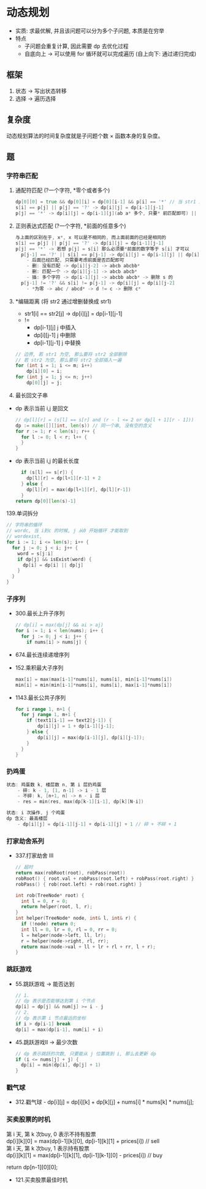 # 动态规划

- 实质: 求最优解, 并且该问题可以分为多个子问题, 本质是在穷举
- 特点
  - 子问题会重复计算, 因此需要 dp 去优化过程
  - 自底向上 -> 可以使用 for 循环就可以完成遍历 (自上向下: 通过递归完成)

## 框架

1. 状态 -> 写出状态转移  
2. 选择 -> 遍历选择

## 复杂度

动态规划算法的时间复杂度就是子问题个数 × 函数本身的复杂度。

## 题

### 字符串匹配

1. 通配符匹配 (?一个字符, *零个或者多个)

    ```go
    dp[0][0] = true && dp[0][i] = dp[0][i-1] && p[i] == '*' // 当 str1 为空时, str2 只有是"*"的时候才匹配
    s[i] == p[j] || p[j] == '?' -> dp[i][j] = dp[i-1][j-1]
    p[j] == '*' -> dp[i][j] = dp[i-1][j](ab a* 多个, 只要* 前匹配即可) || dp[i][j-1](ab ab* 零个*)
    ```

2. 正则表达式匹配 (?一个字符, *前面的任意多个)

    ```go
    与上面的区别在于, x*, x 可以是不相同的, 而上面前面的已经是相同的
    s[i] == p[j] || p[j] == '?' -> dp[i][j] = dp[i-1][j-1]
    p[j] == '*' -> 若想 p[j] = s[i] 那么必须要*前面的数字等于 s[i] 才可以
      p[j-1] == '?' || s[i] == p[j-1] -> dp[i][j] = dp[i-1][j] || dp[i][j-2]
        - 后面已经匹配, 只需要考虑前面是否匹配即可
        - 删: 没有匹配 -> dp[i][j-2] -> abcb abcbb*
        - 删: 匹配一个 -> dp[i][j-1] -> abcb abcb*
        - 插: 多个字符 -> dp[i-1][j] -> abcbb abcb* -> 删除 s 的
      p[j-1] != '?' && s[i] != p[j-1] -> dp[i][j] = dp[i][j-2]
        - *为零 -> abc / abcd* -> d != c -> 删除 c*
      ```

3. *编辑距离 (将 str2 通过增删替换成 str1)
    - str1[i] == str2[j] -> dp[i][j] = dp[i-1][j-1]
    - !=
      - dp[i-1][j] j 中插入
      - dp[i][j-1] j 中删除
      - dp[i-1][j-1] j 中替换

    ```c++
    // 边界, 若 str1 为空, 那么要将 str2 全部删除
    // 若 str2 为空, 那么要将 str2 全部插入一遍
    for (int i = 1; i <= m; i++)
        dp[i][0] = i;
    for (int j = 1; j <= n; j++)
        dp[0][j] = j;
    ```

4. 最长回文子串

- dp 表示当前 i,j 是回文

    ```go
    // dp[l][r] = (s[l] == s[r] and (r - l <= 2 or dp[l + 1][r - 1]))
    dp := make([][]int, len(s)) // 同一个串, 没有空的含义
    for r := 1; r < len(s); r++ {
      for l := 0; l < r; l++ {
      }
    }
    ```

- dp 表示当前 i,j 的最长长度

    ```go
      if (s[l] == s[r]) {
        dp[l][r] = dp[l+1][r-1] + 2
      } else {
        dp[l][r] = max(dp[l+1][r], dp[l][r-1])
      }
    return dp[0][len(s)-1]
    ```

139.单词拆分

```go
// 字符串的循环
// wordc, 当 i到c 的时候, j 从0 开始循环 才能取到
// wordexist, 
for i := 1; i <= len(s); i++ {
  for j := 0; j < i; j++ {
    word = s[j:i]
    if dp[j] && isExist(word) {
      dp[i] = dp[i] || dp[j]
    }
  }
}
```

### 子序列

- 300.最长上升子序列

    ```go
    // dp[i] = max(dp[j] && ai > aj)  
    for i := 1; i < len(nums); i++ {
      for j := 0; j < i; j++ {
        if nums[i] > nums[j] {
    ```

- 674.最长连续递增序列
- 152.乘积最大子序列

    ```go
    max[i] = max(max[i-1]*nums[i], nums[i], min[i-1]*nums[i])
    min[i] = min(min[i-1]*nums[i], nums[i], max[i-1]*nums[i])
    ```

- 1143.最长公共子序列

    ```go
    for i range 1, n+1 {
      for j range 1, m+1 {
        if (text1[i-1] == text2[j-1]) {
            dp[i][j] = 1 + dp[i-1][j-1];
        } else {
            dp[i][j] = max(dp[i-1][j], dp[i][j-1]);
        }
      }
    }
    ```

### 扔鸡蛋

```go
状态: 鸡蛋数 k, 楼层数 n, 第 i 层扔鸡蛋
    - 碎: k - 1, [1, n-1] -> i - 1 层
    - 不碎: k, [n+1, n] -> n - i 层
    - res = min(res, max(dp[k-1][i-1], dp[k][N-i])

状态: i 次操作, j 个鸡蛋
dp 含义: 最高楼层
    - dp[i][j] = dp[i-1][j-1] + dp[i-1][j] + 1 // 碎 + 不碎 + 1
```

### 打家劫舍系列

- 337.打家劫舍 III

    ```go
    // 超时
    return max(robRoot(root), robPass(root))
    robRoot() { root.val + robPass(root.left) + robPass(root.right) }
    robPass() { rob(root.left) + rob(root.right) }
    ```

    ```c++
    int rob(TreeNode* root) {
      int l = 0, r = 0;
      return helper(root, l, r);
    }
    int helper(TreeNode* node, int& l, int& r) {
      if (!node) return 0;
      int ll = 0, lr = 0, rl = 0, rr = 0;
      l = helper(node->left, ll, lr);
      r = helper(node->right, rl, rr);
      return max(node->val + ll + lr + rl + rr, l + r);
    }
    ```

### 跳跃游戏

- 55.跳跃游戏 -> 能否达到

    ```go
    // 1.
    // dp 表示是否能够达到第 i 个节点
    dp[i] = dp[j] && num[j] >= i - j
    // 2.
    // dp 表示第 i 节点最远的坐标
    if i > dp[i-1] break
    dp[i] = max(dp[i-1], num[i] + i)
    ```

- 45.跳跃游戏II -> 最少次数

    ```go
    // dp 表示跳跃的次数, 只要能从 j 位置跳到 i, 那么去更新 dp
    if (i <= nums[j] + j) {
      dp[i] = min(dp[i], dp[j] + 1)
    }
    ```

### 戳气球

- 312.戳气球
      - dp[i][j] = dp[i][k] + dp[k][j] + nums[i] * nums[k] * nums[j];
  
### 买卖股票的时机

第 i 天, 第 k 次buy, 0 表示不持有股票  
dp[i][k][0] = max(dp[i-1][k][0], dp[i-1][k][1] + prices[i]) // sell  
第 i 天, 第 k 次buy, 1 表示持有股票  
dp[i][k][1] = max(dp[i-1][k][1], dp[i-1][k-1][0] - prices[i]) // buy  

return dp[n-1][0][0];  

- 121.买卖股票最佳时机  
